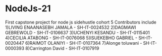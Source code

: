 # NodeJs-21
First capstone project for node js sidehustle cohort 5
Contributors include 
1)LIVING ENAANASEBH JAMALA - SH-IT-0024532 
2)DAGMAWI GEBREWOLD - SH-IT-0106637
3)UCHENYI KESANDU - SH-IT-0115401
4)CECILIA ATABONG - SH-IT-0076068
5)ISUEKEBHO GABRIEL - SH-IT-0020447
6)RAIMOT OLANIYI - SH-IT-0107364
7)Alonge toluwani - SH-IT-0000393
8)Carrington David - SH-IT-0107919

